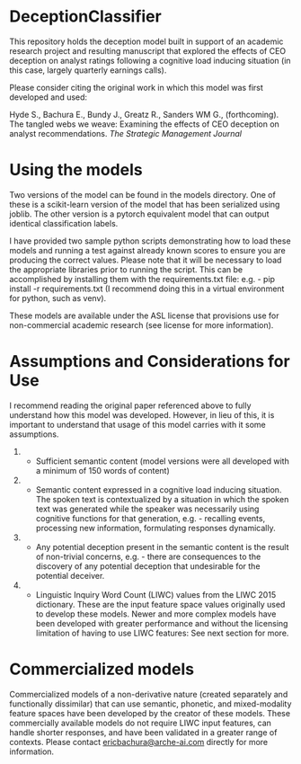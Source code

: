 # DeceptionClassifier
This repository holds the deception model built in support of an academic research project and resulting manuscript that explored the effects of CEO deception on analyst ratings following a cognitive load inducing situation (in this case, largely quarterly earnings calls).

Please consider citing the original work in which this model was first developed and used:

Hyde S., Bachura E., Bundy J., Greatz R., Sanders WM G., (forthcoming). The tangled webs we weave: Examining the effects of CEO deception on analyst recommendations. *The Strategic Management Journal*

# Using the models
Two versions of the model can be found in the models directory. One of these is a scikit-learn version of the model that has been serialized
using joblib. The other version is a pytorch equivalent model that can output identical classification labels.

I have provided two sample python scripts demonstrating how to load these models and running a test against already known scores to ensure you are producing the correct values. Please note that it will be necessary to load the appropriate libraries prior to running the script. This can be accomplished
by installing them with the requirements.txt file: e.g. - pip install -r requirements.txt (I recommend doing this in a virtual environment for python, such
as venv).

These models are available under the ASL license that provisions use for non-commercial academic research (see license for more information).

# Assumptions and Considerations for Use
I recommend reading the original paper referenced above to fully understand how this model was developed. However, in lieu of this, it is important
to understand that usage of this model carries with it some assumptions.

1) - Sufficient semantic content (model versions were all developed with a minimum of 150 words of content)
2) - Semantic content expressed in a cognitive load inducing situation. The spoken text is contextualized by a situation in which the spoken text was generated while the speaker was necessarily using cognitive functions for that generation, e.g. - recalling events, processing new information, formulating responses dynamically.
3) - Any potential deception present in the semantic content is the result of non-trivial concerns, e.g. - there are consequences to the discovery of any potential deception that undesirable for the potential deceiver.
4) - Linguistic Inquiry Word Count (LIWC) values from the LIWC 2015 dictionary. These are the input feature space values originally used to develop these models. Newer and more complex models have been developed with greater performance and without the licensing limitation of having to use LIWC features: See next section for more.

# Commercialized models
Commercialized models of a non-derivative nature (created separately and functionally dissimilar) that can use semantic, phonetic, and mixed-modality feature spaces have been developed by the creator of these models. These commercially available models do not require LIWC input features, can handle shorter responses, and have been validated in a greater range of contexts. Please contact ericbachura@arche-ai.com directly for more information.
